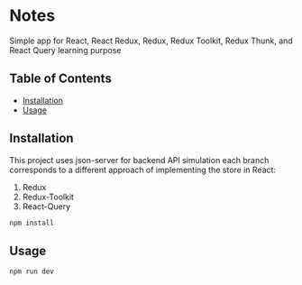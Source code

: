 # Notes

Simple app for React, React Redux, Redux, Redux Toolkit, Redux Thunk, and React Query learning purpose

## Table of Contents

- [Installation](#installation)
- [Usage](#usage)

## Installation

This project uses json-server for backend API simulation
each branch corresponds to a different approach of implementing the store in React: 

  1. Redux
  2. Redux-Toolkit
  3. React-Query
     
```bash
npm install
```

## Usage

```bash
npm run dev
````
